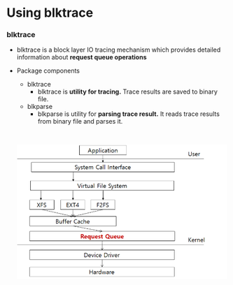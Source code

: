 # Using blktrace

### blktrace

- blktrace is a block layer IO tracing mechanism which provides detailed information about **request queue operations**

- Package components

  - blktrace
    - blktrace is **utility for tracing.** Trace results are saved to binary file.
  - blkparse
    - blkparse is utility for **parsing trace result.** It reads trace results from binary file and parses it.

  ​

  ![1568103444282](.\figs\blktrace_structure.png)

